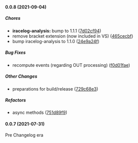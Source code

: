 #### 0.0.8 (2021-09-04)

##### Chores

* **iracelog-analysis:**  bump to 1.1.1 ([7d02cf94](https://github.com/mpapenbr/iracelog-analysis-service/commit/7d02cf94369120a0d4418698b17313a4a6b74f80))
*  remove bracket extension (now included in VS) ([465cecbf](https://github.com/mpapenbr/iracelog-analysis-service/commit/465cecbfc3b5f35421140a0061a7dafbab510a73))
*  bump iracelog-analysis to 1.1.0 ([24e9a24f](https://github.com/mpapenbr/iracelog-analysis-service/commit/24e9a24f38e1e0a722b2e01d905ecdf80bca0343))

##### Bug Fixes

*  recompute events (regarding OUT processing) ([f0d01fae](https://github.com/mpapenbr/iracelog-analysis-service/commit/f0d01fae4ef17478b3ab06ad8664bea9397eac2b))

##### Other Changes

*  preparations for build/release ([729c68e3](https://github.com/mpapenbr/iracelog-analysis-service/commit/729c68e3f8cd6d1f937b071f5eb1fad69d762792))

##### Refactors

*  async methods ([751d89f9](https://github.com/mpapenbr/iracelog-analysis-service/commit/751d89f9459998dab9924a6c702dd9a225970946))

#### 0.0.7 (2021-07-31)

Pre Changelog era
